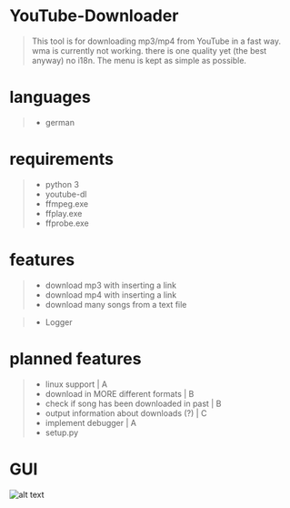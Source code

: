 ﻿# YouTube-Downloader

> This tool is for downloading mp3/mp4 from YouTube in a fast way.
> wma is currently not working. 
> there is one quality yet (the best anyway)
> no i18n. 
> The menu is kept as simple as possible.

# languages
>- german

# requirements
>- python 3
>- youtube-dl
>- ffmpeg.exe
>- ffplay.exe
>- ffprobe.exe

# features
>- download mp3 with inserting a link
>- download mp4 with inserting a link
>- download many songs from a text file

>- Logger

# planned features
>- linux support | A
>- download in MORE different formats | B
>- check if song has been downloaded in past | B
>- output information about downloads (?) | C
>- implement debugger | A
>- setup.py

# GUI
![alt text](https://raw.githubusercontent.com/fromCharCode/YouTube-Downloader/master/Dokumentation/Fenster_Alpha_0.4.3.png)
